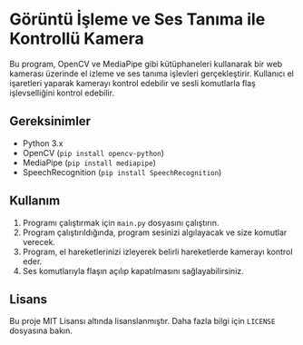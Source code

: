 # Görüntü İşleme ve Ses Tanıma ile Kontrollü Kamera

Bu program, OpenCV ve MediaPipe gibi kütüphaneleri kullanarak bir web kamerası üzerinde el izleme ve ses tanıma işlevleri gerçekleştirir. Kullanıcı el işaretleri yaparak kamerayı kontrol edebilir ve sesli komutlarla flaş işlevselliğini kontrol edebilir.

## Gereksinimler

- Python 3.x
- OpenCV (`pip install opencv-python`)
- MediaPipe (`pip install mediapipe`)
- SpeechRecognition (`pip install SpeechRecognition`)

## Kullanım

1. Programı çalıştırmak için `main.py` dosyasını çalıştırın.
2. Program çalıştırıldığında, program sesinizi algılayacak ve size komutlar verecek.
3. Program, el hareketlerinizi izleyerek belirli hareketlerde kamerayı kontrol eder.
4. Ses komutlarıyla flaşın açılıp kapatılmasını sağlayabilirsiniz.

## Lisans

Bu proje MIT Lisansı altında lisanslanmıştır. Daha fazla bilgi için `LICENSE` dosyasına bakın.
